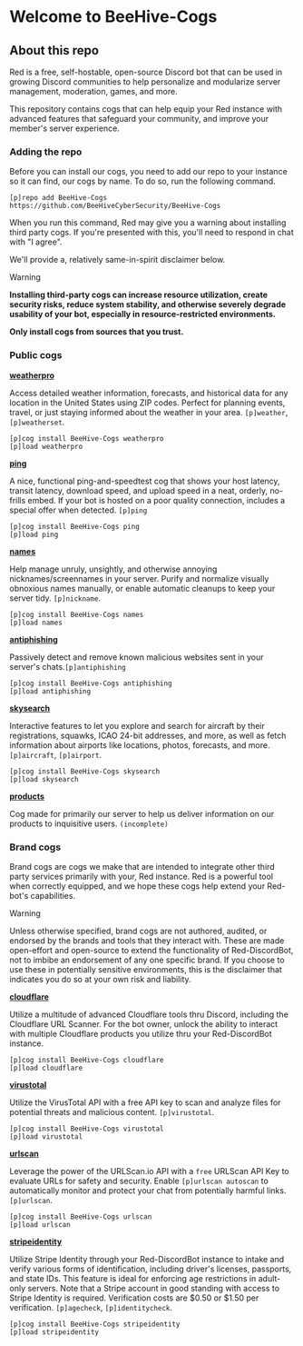 # Welcome to BeeHive-Cogs

## About this repo
Red is a free, self-hostable, open-source Discord bot that can be used in growing Discord communities to help personalize and modularize server management, moderation, games, and more. 

This repository contains cogs that can help equip your Red instance with advanced features that safeguard your community, and improve your member's server experience.

### Adding the repo
Before you can install our cogs, you need to add our repo to your instance so it can find, our cogs by name. To do so, run the following command.

```
[p]repo add BeeHive-Cogs https://github.com/BeeHiveCyberSecurity/BeeHive-Cogs
```

When you run this command, Red may give you a warning about installing third party cogs. If you're presented with this, you'll need to respond in chat with "I agree". 

We'll provide a, relatively same-in-spirit disclaimer below.

>[!WARNING]
>**Installing third-party cogs can increase resource utilization, create security risks, reduce system stability, and otherwise severely degrade usability of your bot, especially in resource-restricted environments.** 
>
>**Only install cogs from sources that you trust.** 


### Public cogs
**[weatherpro](https://github.com/BeeHiveCyberSecurity/BeeHive-Cogs/tree/main/weatherpro)**

Access detailed weather information, forecasts, and historical data for any location in the United States using ZIP codes. Perfect for planning events, travel, or just staying informed about the weather in your area. `[p]weather`, `[p]weatherset`.


```
[p]cog install BeeHive-Cogs weatherpro
[p]load weatherpro
```


**[ping](https://github.com/BeeHiveCyberSecurity/BeeHive-Cogs/tree/main/ping)**

A nice, functional ping-and-speedtest cog that shows your host latency, transit latency, download speed, and upload speed in a neat, orderly, no-frills embed. If your bot is hosted on a poor quality connection, includes a special offer when detected. `[p]ping`

```
[p]cog install BeeHive-Cogs ping
[p]load ping
```

**[names](https://github.com/BeeHiveCyberSecurity/BeeHive-Cogs/tree/main/names)**

Help manage unruly, unsightly, and otherwise annoying nicknames/screennames in your server. Purify and normalize visually obnoxious names manually, or enable automatic cleanups to keep your server tidy. `[p]nickname`.

```
[p]cog install BeeHive-Cogs names
[p]load names
```

**[antiphishing](https://github.com/BeeHiveCyberSecurity/BeeHive-Cogs/tree/main/antiphishing)**

Passively detect and remove known malicious websites sent in your server's chats.`[p]antiphishing`

```
[p]cog install BeeHive-Cogs antiphishing
[p]load antiphishing
```

**[skysearch](https://github.com/BeeHiveCyberSecurity/BeeHive-Cogs/tree/main/skysearch)**

Interactive features to let you explore and search for aircraft by their registrations, squawks, ICAO 24-bit addresses, and more, as well as fetch information about airports like locations, photos, forecasts, and more. `[p]aircraft`, `[p]airport`.

```
[p]cog install BeeHive-Cogs skysearch
[p]load skysearch
```

**[products](https://github.com/BeeHiveCyberSecurity/BeeHive-Cogs/tree/main/products)**

Cog made for primarily our server to help us deliver information on our products to inquisitive users. `(incomplete)`

### Brand cogs
Brand cogs are cogs we make that are intended to integrate other third party services primarily with your, Red instance. Red is a powerful tool when correctly equipped, and we hope these cogs help extend your Red-bot's capabilities.

>[!WARNING]
>Unless otherwise specified, brand cogs are not authored, audited, or endorsed by the brands and tools that they interact with.
>These are made open-effort and open-source to extend the functionality of Red-DiscordBot, not to imbibe an endorsement of any one specific brand.
>If you choose to use these in potentially sensitive environments, this is the disclaimer that indicates you do so at your own risk and liability.

**[cloudflare](https://github.com/BeeHiveCyberSecurity/BeeHive-Cogs/tree/main/cloudflare)**

Utilize a multitude of advanced Cloudflare tools thru Discord, including the Cloudflare URL Scanner. For the bot owner, unlock the ability to interact with multiple Cloudflare products you utilize thru your Red-DiscordBot instance.

```
[p]cog install BeeHive-Cogs cloudflare
[p]load cloudflare
```

**[virustotal](https://github.com/BeeHiveCyberSecurity/BeeHive-Cogs/tree/main/virustotal)**

Utilize the VirusTotal API with a free API key to scan and analyze files for potential threats and malicious content. `[p]virustotal`.

```
[p]cog install BeeHive-Cogs virustotal
[p]load virustotal
```

**[urlscan](https://github.com/BeeHiveCyberSecurity/BeeHive-Cogs/tree/main/urlscan)**

Leverage the power of the URLScan.io API with a `free` URLScan API Key to evaluate URLs for safety and security. Enable `[p]urlscan autoscan` to automatically monitor and protect your chat from potentially harmful links. `[p]urlscan`.

```
[p]cog install BeeHive-Cogs urlscan
[p]load urlscan
```

**[stripeidentity](https://github.com/BeeHiveCyberSecurity/BeeHive-Cogs/tree/main/stripeidentity)**

Utilize Stripe Identity through your Red-DiscordBot instance to intake and verify various forms of identification, including driver's licenses, passports, and state IDs. This feature is ideal for enforcing age restrictions in adult-only servers. Note that a Stripe account in good standing with access to Stripe Identity is required. Verification costs are $0.50 or $1.50 per verification. `[p]agecheck`, `[p]identitycheck`.

```
[p]cog install BeeHive-Cogs stripeidentity
[p]load stripeidentity
```



